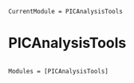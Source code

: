 ```@meta
CurrentModule = PICAnalysisTools
```

# PICAnalysisTools

```@index
```

```@autodocs
Modules = [PICAnalysisTools]
```
